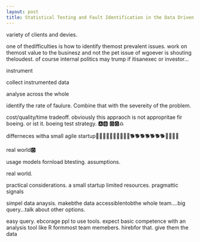 ```yaml
---
layout: post
title: Statistical Testing and Fault Identification in the Data Driven Startup
---
```


variety of clients and devies.

one of thedifficulties is how to identify themost prevalent issues. work on themost value to the businesz and not the pet issue of wgoever is shouting theloudest. of course internal politics may trump if itisanexec or investor...

instrument

collect instrumented data

analyse across the whole

identify the rate of faulure. Combine that with the severeity of the problem.

cost/quality/time tradeoff. obviously this appraoch is not appropritae fir boeing. or ist it. boeing test strategy.
🅰🅱 🅾🅾♎

differneces witha small agile startup🐹🐩🐩🐩🐩🐩🐩🐩🐩🐩🐕🐕🐕🐕🐕🐕🐕🎎🎎🎎🎎


real world🅾

usage models fornload btesting. assumptions.


real world.


practical considerations. a small startup limited resources. pragmattic signals

simpel data anaysis. makebthe data accessiblentobthe whole team....big query...talk about other options.

easy query. ebcorage ppl to use tools. expect basic competence with an analysis tool like R formmost team memebers. hirebfor that. give them the data